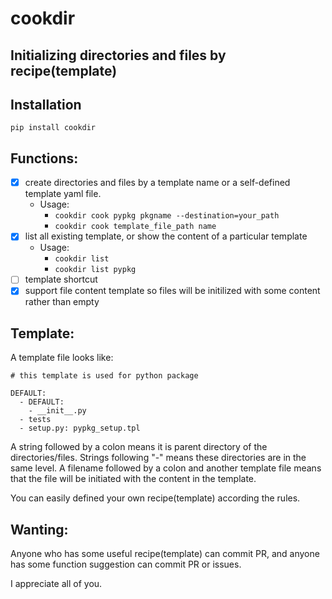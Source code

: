 # cookdir
## Initializing directories and files by recipe(template)

## Installation

`pip install cookdir`

## Functions:

- [x] create directories and files by a template name or a self-defined template yaml file.
   - Usage:
      - `cookdir cook pypkg pkgname --destination=your_path`
      - `cookdir cook template_file_path name`
- [x] list all existing template, or show the content of a particular template
   - Usage:
      - `cookdir list`
      - `cookdir list pypkg`
- [ ] template shortcut
- [x] support file content template so files will be initilized with some content rather than empty

## Template:
A template file looks like:
```
# this template is used for python package

DEFAULT:
  - DEFAULT:
    - __init__.py
  - tests
  - setup.py: pypkg_setup.tpl

```
A string followed by a colon means it is parent directory of the directories/files.
Strings following "-" means these directories are in the same level.
A filename followed by a colon and another template file means that the file will be initiated with the content in the template.

You can easily defined your own recipe(template) according the rules.

## Wanting:
Anyone who has some useful recipe(template) can commit PR, and anyone has some function suggestion can commit PR or issues.

I appreciate all of you.
